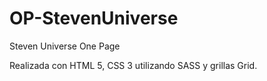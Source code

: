 # OP-StevenUniverse
Steven Universe One Page 

Realizada con HTML 5, CSS 3 utilizando SASS y grillas Grid.


